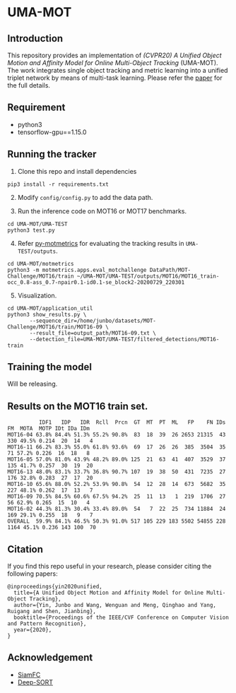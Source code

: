 # UMA-MOT

## Introduction

This repository provides an implementation of *(CVPR20) A Unified Object Motion and Affinity Model for Online Multi-Object Tracking* (UMA-MOT).
The work integrates single object tracking and metric learning into a unified triplet network by means of multi-task learning.
Please refer the [paper](https://arxiv.org/pdf/2003.11291.pdf) for the full details.

## Requirement

* python3
* tensorflow-gpu==1.15.0

## Running the tracker

1. Clone this repo and install dependencies
```
pip3 install -r requirements.txt
```
2. Modify `config/config.py` to add the data path. 

3. Run the inference code on MOT16 or MOT17 benchmarks. 
```
cd UMA-MOT/UMA-TEST
python3 test.py
```
4. Refer [py-motmetrics](https://github.com/cheind/py-motmetrics.git) for evaluating the tracking results in `UMA-TEST/outputs`.
```
cd UMA-MOT/motmetrics
python3 -m motmetrics.apps.eval_motchallenge DataPath/MOT-Challenge/MOT16/train ~/UMA-MOT/UMA-TEST/outputs/MOT16/MOT16_train-occ_0.8-ass_0.7-npair0.1-id0.1-se_block2-20200729_220301
```
5. Visualization.
```
cd UMA-MOT/application_util
python3 show_results.py \
       --sequence_dir=/home/junbo/datasets/MOT-Challenge/MOT16/train/MOT16-09 \
       --result_file=output_path/MOT16-09.txt \
       --detection_file=UMA-MOT/UMA-TEST/filtered_detections/MOT16-train
```

## Training the model

Will be releasing.

## Results on the MOT16 train set.

```
          IDF1   IDP   IDR  Rcll  Prcn  GT  MT  PT  ML   FP    FN IDs    FM  MOTA  MOTP IDt IDa IDm
MOT16-04 63.8% 84.4% 51.3% 55.2% 90.8%  83  18  39  26 2653 21315  43   330 49.5% 0.214  20  14   4
MOT16-11 66.2% 83.3% 55.0% 61.8% 93.6%  69  17  26  26  385  3504  35    71 57.2% 0.226  16  18   8
MOT16-05 57.0% 81.0% 43.9% 48.2% 89.0% 125  21  63  41  407  3529  37   135 41.7% 0.257  30  19  20
MOT16-13 48.0% 83.1% 33.7% 36.8% 90.7% 107  19  38  50  431  7235  27   176 32.8% 0.283  27  17  20
MOT16-10 65.6% 88.0% 52.2% 53.9% 90.8%  54  12  28  14  673  5682  35   227 48.1% 0.262  17  13   7
MOT16-09 70.5% 84.5% 60.6% 67.5% 94.2%  25  11  13   1  219  1706  27    56 62.9% 0.265  15  10   4
MOT16-02 44.3% 81.3% 30.4% 33.4% 89.0%  54   7  22  25  734 11884  24   169 29.1% 0.255  18   9   7
OVERALL  59.9% 84.1% 46.5% 50.3% 91.0% 517 105 229 183 5502 54855 228  1164 45.1% 0.236 143 100  70
```




## Citation

If you find this repo useful in your research, please consider citing the following papers:

    @inproceedings{yin2020unified,
      title={A Unified Object Motion and Affinity Model for Online Multi-Object Tracking},
      author={Yin, Junbo and Wang, Wenguan and Meng, Qinghao and Yang, Ruigang and Shen, Jianbing},
      booktitle={Proceedings of the IEEE/CVF Conference on Computer Vision and Pattern Recognition},
      year={2020},
    }




## Acknowledgement
* [SiamFC](https://github.com/bilylee/SiamFC-TensorFlow) 
* [Deep-SORT](https://github.com/nwojke/deep_sort)
